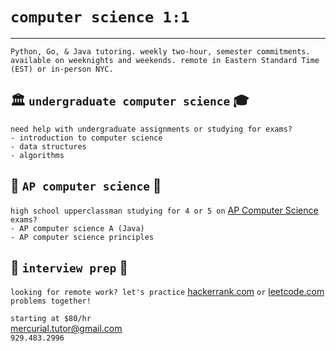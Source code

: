<link rel="shortcut icon" type="image/x-icon" href="images/shooting-star.png">
<style>
body {
    background-image: url('images/quality-watercolor.jpg');
    background-repeat: no-repeat;
    background-size: 100% 100%;
}
</style>

# `computer science 1:1`

---

`Python, Go, & Java tutoring. weekly two-hour, semester commitments. available on weeknights and weekends. remote in Eastern Standard Time (EST) or in-person NYC.`

## 🏛️ `undergraduate computer science` ‍🎓

`need help with undergraduate assignments or studying for exams?`  
`- introduction to computer science`  
`- data structures`  
`- algorithms`

## 🏫 `AP computer science` 🏡

`high school upperclassman studying for 4 or 5 on` [AP Computer Science](https://apcentral.collegeboard.org/courses/ap-computer-science-a/exam) `exams?`  
`- AP computer science A (Java)`  
`- AP computer science principles`

## ‍💼 `interview prep` 🧙

`looking for remote work? let's practice` [hackerrank.com](https://www.hackerrank.com) `or` [leetcode.com](https://leetcode.com) `problems together!`

`starting at $80/hr`  
<mercurial.tutor@gmail.com>  
`929.483.2996`